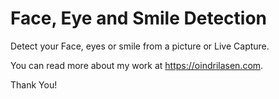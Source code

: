 # Face, Eye and Smile Detection

Detect your Face, eyes or smile from a picture or Live Capture.

You can read more about my work at https://oindrilasen.com.

Thank You!
